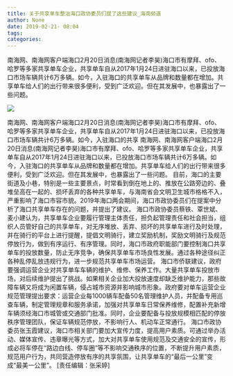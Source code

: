 ```yaml
---
title: 关于共享单车整治海口政协委员们提了这些建议_海南频道
author: None
date: 2019-02-21- 08:04
tags: 
categories: 
---
```

南海网、南海网客户端海口2月20日消息(南海网记者李昊)海口市有摩拜、ofo、哈罗等多家共享单车企业，共享单车自从2017年1月24日进驻海口以来，已投放海口市场车辆共计6万多辆。如今，入驻海口的共享单车从品牌和数量都在增加。共享单车给人们的出行带来很多便利，受到广泛欢迎。但在其发展中，也暴露出了一些问题。
<!-- more -->
                
<img align="center" border="0" src="http://p2.ifengimg.com/a/2016/0810/204c433878d5cf9size1_w16_h16.png" />
                
            
南海网、南海网客户端海口2月20日消息(南海网记者李昊)海口市有摩拜、ofo、哈罗等多家共享单车企业，共享单车自从2017年1月24日进驻海口以来，已投放海口市场车辆共计6万多辆。如今，入驻海口的共享
南海网、南海网客户端海口2月20日消息(南海网记者李昊)海口市有摩拜、ofo、哈罗等多家共享单车企业，共享单车自从2017年1月24日进驻海口以来，已投放海口市场车辆共计6万多辆。如今，入驻海口的共享单车从品牌和数量都在增加。共享单车给人们的出行带来很多便利，受到广泛欢迎。但在其发展中，也暴露出了一些问题。
目前，海口的主要街道及小巷，特别是一些主要景点，时常看到倒在地上的、推放在公路旁边的、叠堆垒高在一起的、损坏丢弃的各种共享单车，与海南省会文明卫生城市格格不入，严重影响了海口市容市貌。2019年海口两会期间，海口市政协委员们在提案中分析了海口共享单车存在的问题，并提出了建议。
海口市政协委员蔡铁、覃世斌、麦小建认为，共享单车企业要履行管理主体责任，担负起管理责任和社会担当，组织人员管好自己的共享单车，对无序堆放、丢弃、损坏的共享单车进行及时处理，并在骑行的平台上进行提醒，提倡文明骑行，建立奖励机制，奖励文明骑行及规范停放行为，做到有序运行、有序管理。同时，海口市政府职能部门要控制海口共享单车的投放数量，防止无序竞争，确保共享单车市场良性发展。通过各种途径纠正各种乱停乱放违规行为，进一步规范共享单车市场运营。
海口市侨联建议，政府要强调运营企业对共享单车车辆的维护、维修、保养工作。大量共享单车投放市场，对后续维护提出了挑战。如果相关企业加大投放速度却缺乏维护能力，那些故障车辆又将成为闲置车辆，侵占城市资源并影响城市形象。政府要对单车运营企业规范管理提出要求：运营企业每1000辆车配备50名管理维护人员，并配备专用巡查车辆，制定管理规章和服务承诺，加强对共享单车日常保养维修，配置补充新增车辆须经海口市城管或交通部门批准。同时，企业要配备与投放规模相匹配的停放秩序管理团队，保证车辆规范停放，不影响行人、机动车正常通行。
海口市政协委员张玉霞建议，海口市相关部门要加大宣传力度，提高用户素质。可通过举办活动、媒体宣传、违章曝光等方式，加大对共享单车使用规范及交通安全的宣传，形成必将车停在“路边白线、停车圈”等不影响交通秩序的位置，不断提升用户素质，规范用户行为，共同营造停放有序的共享氛围，让共享单车的“最后一公里”变成“最美一公里”。
[责任编辑：张采婷]
            
